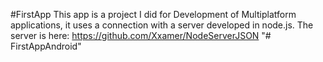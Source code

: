 #FirstApp
This app is a project I did for Development of Multiplatform applications, it uses a connection with a server developed in node.js. The server is here: https://github.com/Xxamer/NodeServerJSON
"# FirstAppAndroid" 

